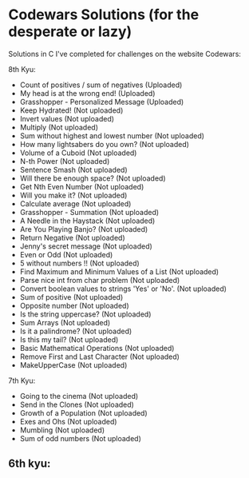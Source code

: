 # Codewars Solutions (for the desperate or lazy)
Solutions in C I've completed for challenges on the website Codewars:

8th Kyu:
  - Count of positives / sum of negatives (Uploaded)
  - My head is at the wrong end! (Uploaded)
  - Grasshopper - Personalized Message (Uploaded)
  - Keep Hydrated! (Not uploaded)
  - Invert values (Not uploaded)
  - Multiply (Not uploaded)
  - Sum without highest and lowest number (Not uploaded)
  - How many lightsabers do you own? (Not uploaded)
  - Volume of a Cuboid (Not uploaded)
  - N-th Power (Not uploaded)
  - Sentence Smash (Not uploaded)
  - Will there be enough space? (Not uploaded)
  - Get Nth Even Number (Not uploaded)
  - Will you make it? (Not uploaded)
  - Calculate average (Not uploaded)
  - Grasshopper - Summation (Not uploaded)
  - A Needle in the Haystack (Not uploaded)
  - Are You Playing Banjo? (Not uploaded)
  - Return Negative (Not uploaded)
  - Jenny's secret message (Not uploaded)
  - Even or Odd (Not uploaded)
  - 5 without numbers !! (Not uploaded)
  - Find Maximum and Minimum Values of a List (Not uploaded)
  - Parse nice int from char problem (Not uploaded)
  - Convert boolean values to strings 'Yes' or 'No'. (Not uploaded)
  - Sum of positive (Not uploaded)
  - Opposite number (Not uploaded)
  - Is the string uppercase? (Not uploaded)
  - Sum Arrays (Not uploaded)
  - Is it a palindrome? (Not uploaded)
  - Is this my tail? (Not uploaded)
  - Basic Mathematical Operations (Not uploaded)
  - Remove First and Last Character (Not uploaded)
  - MakeUpperCase (Not uploaded)
  
7th Kyu:
  - Going to the cinema (Not uploaded)
  - Send in the Clones (Not uploaded)
  - Growth of a Population (Not uploaded)
  - Exes and Ohs (Not uploaded)
  - Mumbling (Not uploaded)
  - Sum of odd numbers (Not uploaded)
  
6th kyu:
  - 

